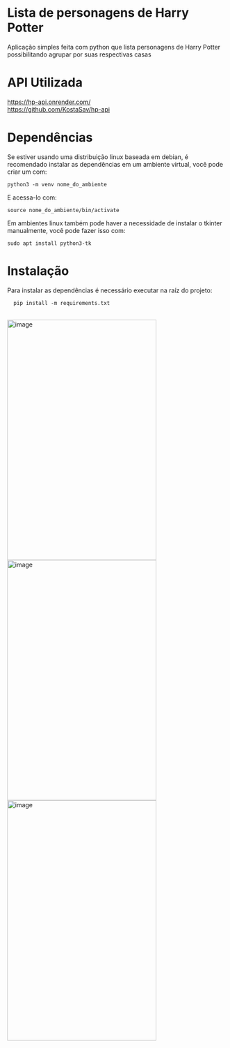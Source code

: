 # Lista de personagens de Harry Potter
Aplicação simples feita com python que lista personagens de Harry Potter possibilitando agrupar por suas respectivas casas

# API Utilizada
https://hp-api.onrender.com/ <br>
https://github.com/KostaSav/hp-api

# Dependências

Se estiver usando uma distribuição linux baseada em debian, é recomendado instalar as dependências em um ambiente virtual, você pode criar um com:
```
python3 -m venv nome_do_ambiente
```
E acessa-lo com:
```
source nome_do_ambiente/bin/activate
```

Em ambientes linux também pode haver a necessidade de instalar o tkinter manualmente, você pode fazer isso com:
```
sudo apt install python3-tk
```

# Instalação

Para instalar as dependências é necessário executar na raíz do projeto:
```
  pip install -m requirements.txt
```
<br>

<img width="343" height="551" alt="image" src="https://github.com/user-attachments/assets/9573e74a-c8bc-4604-a202-da5e62aeb359" />

<img width="343" height="551" alt="image" src="https://github.com/user-attachments/assets/25a363ce-d12f-4ab1-9cce-02a1032f632c" />

<img width="343" height="551" alt="image" src="https://github.com/user-attachments/assets/0a4214a1-d6c0-4271-aec8-6a91b8b2690f" />
